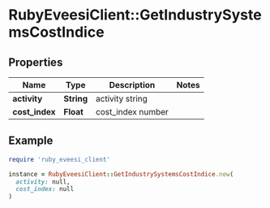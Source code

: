 # RubyEveesiClient::GetIndustrySystemsCostIndice

## Properties

| Name | Type | Description | Notes |
| ---- | ---- | ----------- | ----- |
| **activity** | **String** | activity string |  |
| **cost_index** | **Float** | cost_index number |  |

## Example

```ruby
require 'ruby_eveesi_client'

instance = RubyEveesiClient::GetIndustrySystemsCostIndice.new(
  activity: null,
  cost_index: null
)
```

